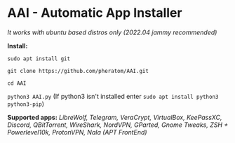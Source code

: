 # AAI - Automatic App Installer

*It works with ubuntu based distros only (2022.04 jammy recommended)*

**Install:**

`sudo apt install git`

`git clone https://github.com/pheratom/AAI.git`

`cd AAI`

`python3 AAI.py` (If python3 isn't installed enter `sudo apt install python3 python3-pip`)

**Supported apps:**
*LibreWolf, Telegram, VeraCrypt, VirtualBox, KeePassXC, Discord, QBitTorrent, WireShark, NordVPN, GParted, Gnome Tweaks, ZSH + Powerlevel10k, ProtonVPN, Nala (APT FrontEnd)*
